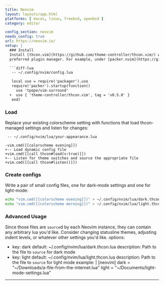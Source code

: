 ```yaml
---
title: Neovim
layout: layouts/app.html
platforms: [ macos, linux, freebsd, openbsd ]
category: editor

config_section: neovim
needs_config: true
url: https://neovim.io/
setup: |
  ### Install
  Install [thcon.vim](https://github.com/theme-controller/thcon.vim/) with your
  preferred plugin manager. For example, under [packer.nvim](https://github.com/wbthomason/packer.nvim):

  ```diff-lua
   -- ~/.config/nvim/config.lua

   local use = require('packager').use
   require('packer').startup(function()
     use 'tpope/vim-surround'
  +  use { 'theme-controller/thcon.vim', tag = 'v0.5.0' }
   end)
  ```

  ### Load
  Replace your existing colorscheme setting with functions that load thcon-managed
  settings and listen for changes:

  ```diff-lua
   -- ~/.config/nvim/lua/your-appearance.lua
  
  -vim.cmd([[colorscheme evening]])
  +-- Load dynamic config file
  +vim.cmd([[call thcon#load(v:true)]])
  +-- Listen for theme switches and source the appropriate file
  +vim.cmd([[call thcon#listen()]])
  ```

  ### Create configs
  Write a pair of small config files, one for dark-mode settings and one for
  light-mode:

  ```sh
  echo "vim.cmd([[colorscheme evening]])" > ~/.config/nvim/lua/dark.thcon.lua
  echo "vim.cmd([[colorscheme morning]])" > ~/.config/nvim/lua/light.thcon.lua
  ```

  ### Advanced Usage
  Since those files are `source`d by each Neovim instance, they can contain
  any arbitrary lua you'd like. Consider changing statusline themes, adjusting
  indent levels, or whatever other settings you'd like.
options:
  - key: dark
    default: ~/.config/nvim/lua/dark.thcon.lua
    description: Path to the file to `source` for dark mode
  - key: light
    default: ~/.config/nvim/lua/light.thcon.lua
    description: Path to the file to `source` for light mode
example: |
  [neovim]
  dark = "~/Downloads/a-file-from-the-internet.lua"
  light = "~/Documents/light-mode-settings.lua"
---
```

